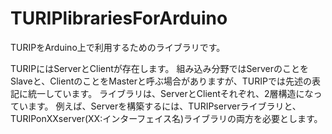 # TURIPlibrariesForArduino

TURIPをArduino上で利用するためのライブラリです。

TURIPにはServerとClientが存在します。
組み込み分野ではServerのことをSlaveと、ClientのことをMasterと呼ぶ場合がありますが、TURIPでは先述の表記に統一しています。
ライブラリは、ServerとClientそれぞれ、2層構造になっています。
例えば、Serverを構築するには、TURIPserverライブラリと、TURIPonXXserver(XX:インターフェイス名)ライブラリの両方を必要とします。

